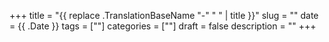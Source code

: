 +++
title = "{{ replace .TranslationBaseName "-" " " | title }}"
slug = ""
date = {{ .Date }}
tags = [""]
categories = [""]
draft = false
description = ""
+++
<!--more-->